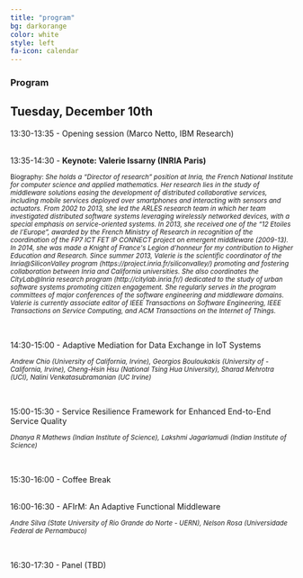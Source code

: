 ```yaml
---
title: "program"
bg: darkorange
color: white
style: left
fa-icon: calendar
---
```


<h3 id="papers">Program</h3>

<h2 id="papers">Tuesday, December 10th</h2>

13:30-13:35 - Opening session (Marco Netto, IBM Research)<br>
<br>

13:35-14:30 - <b> Keynote: Valerie Issarny (INRIA Paris) </b> <br>

<p><small> Biography: <em>She holds a “Director of research” position at Inria, the French National
Institute for computer science and applied mathematics. Her research lies in the
study of middleware solutions easing the development of distributed
collaborative services, including mobile services deployed over smartphones and
interacting with sensors and actuators. From 2002 to 2013, she led the ARLES
research team in which her team investigated distributed software systems leveraging
wirelessly networked devices, with a special emphasis on service-oriented
systems. In 2013, she received one of the “12 Etoiles de l’Europe”, awarded by the
French Ministry of Research in recognition of the coordination of the FP7 ICT
FET IP CONNECT project on emergent middleware (2009-13). In 2014, she was made
a Knight of France's Legion d’honneur for my contribution to Higher Education
and Research. Since summer 2013, Valerie is the scientific coordinator of the
Inria@SiliconValley program (https://project.inria.fr/siliconvalley/) promoting
and fostering collaboration between Inria and California universities. She also
coordinates the CityLab@Inria research program (http://citylab.inria.fr/)
dedicated to the study of urban software systems promoting citizen engagement.
She regularly serves in the program committees of major conferences of the software
engineering and middleware domains. Valerie is currently associate editor of IEEE
Transactions on Software Engineering, IEEE Transactions on Service Computing,
and ACM Transactions on the Internet of Things. </em></small></p>
<br>

14:30-15:00 -  Adaptive Mediation for Data Exchange in IoT Systems
<p><small><em>Andrew Chio (University of California, Irvine), Georgios Bouloukakis (University of - California, Irvine), Cheng-Hsin Hsu (National Tsing Hua University), Sharad Mehrotra (UCI), Nalini Venkatasubramanian (UC Irvine)</em></small></p>
<br>

15:00-15:30 - Service Resilience Framework for Enhanced End-to-End Service Quality
<p><small><em>Dhanya R Mathews (Indian Institute of Science), Lakshmi Jagarlamudi (Indian Institute of Science) </em></small></p>
<br>

15:30-16:00 - Coffee Break <br>
<br>

16:00-16:30 - AFIrM: An Adaptive Functional Middleware <br>
<p><small><em>Andre Silva (State University of Rio Grande do Norte - UERN), Nelson Rosa (Universidade Federal de Pernambuco)</em></small></p>
<br>

16:30-17:30 - Panel (TBD)
